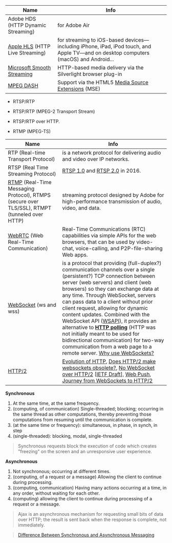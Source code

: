 
Name | Info
-- | --
Adobe HDS (HTTP Dynamic Streaming) | for Adobe Air
[Apple HLS](https://developer.apple.com/documentation/http_live_streaming) (HTTP Live Streaming) | for streaming to iOS-based devices—including iPhone, iPad, iPod touch, and Apple TV—and on desktop computers (macOS) and Android...
[Microsoft Smooth Streaming](https://www.microsoft.com/silverlight/smoothstreaming/) | HTTP-based media delivery via the Silverlight browser plug-in 
[MPEG DASH](https://en.wikipedia.org/wiki/Dynamic_Adaptive_Streaming_over_HTTP) | Support via the HTML5 [Media Source Extensions](https://en.wikipedia.org/wiki/HTML5_video#MPEG-DASH_Support_via_the_HTML5_Media_Source_Extensions_(MSE)) (MSE)

* RTSP/RTP
* RTSP/RTP (MPEG-2 Transport Stream)
* RTSP/RTP over HTTP.

* RTMP (MPEG-TS)

Name | Info
-- | --
RTP (Real-time Transport Protocol) | is a network protocol for delivering audio and video over IP networks.
RTSP (Real Time Streaming Protocol) | [RTSP 1.0](https://tools.ietf.org/html/rfc2326) and [RTSP 2.0](https://tools.ietf.org/html/rfc7826) in 2016.
[RTMP](https://www.adobe.com/devnet/rtmp.html) (Real-Time Messaging Protocol), RTMPS (secure over TLS/SSL), RTMPT (tunneled over HTTP) | streaming protocol designed by Adobe for high-performance transmission of audio, video, and data.
[WebRTC](https://webrtc.org) (Web Real-Time Communication) | Real-Time Communications (RTC) capabilities via simple APIs for the web browsers, that can be used by video-chat, voice-calling, and P2P-file-sharing Web apps.
[WebSocket](https://tools.ietf.org/html/rfc6455) (ws and wss) | is a protocol that providing (full-duplex?) communication channels over a single (persistent?) TCP connection between server (web servers) and client (web browsers) so they can exchange data at any time. Through WebSocket, servers can pass data to a client without prior client request, allowing for dynamic content updates. Combined with the WebSocket API ([WSAPI](https://www.w3.org/TR/websockets/)), it provides an alternative to **[HTTP polling](https://tools.ietf.org/html/rfc6202)** (HTTP was not initially meant to be used for bidirectional communication) for two-way communication from a web page to a remote server. [Why use WebSockets?](https://www.fullstackpython.com/websockets.html)
[HTTP/2](https://http2.github.io/faq/) | [Evolution of HTTP](https://developer.mozilla.org/en-US/docs/Web/HTTP/Basics_of_HTTP/Evolution_of_HTTP), [Does HTTP/2 make websockets obsolete?](https://stackoverflow.com/questions/28582935/does-http-2-make-websockets-obsolete), [No WebSocket over HTTP/2](https://daniel.haxx.se/blog/2016/06/15/no-websockets-over-http2/) [[IETF Draft](https://tools.ietf.org/html/draft-hirano-httpbis-websocket-over-http2-01)], [Web Push](https://en.wikipedia.org/wiki/Push_technology#Webpush), [Journey from WebSockets to HTTP/2](https://building.lang.ai/our-journey-from-websockets-to-http-2-4d069c54effd)

**Synchronous**
1. At the same time, at the same frequency.
2. (computing, of communication) Single-threaded; blocking; occurring in the same thread as other computations, thereby preventing those computations from resuming until the communication is complete.
3. (at the same time or frequency): simultaneous, in phase, in synch, in step
4. (single-threaded): blocking, modal, single-threaded

> Synchronous requests block the execution of code which creates "freezing" on the screen and an unresponsive user experience.

**Asynchronous**

1. Not synchronous; occurring at different times. 
2. (computing, of a request or a message) Allowing the client to continue during processing.
3. (computing, communication) Having many actions occurring at a time, in any order, without waiting for each other.
4. (computing) allowing the client to continue during processing of a request or a message.

> Ajax is an asynchronous mechanism for requesting small bits of data over HTTP; the result is sent back when the response is complete, not immediately.

> [Difference Between Synchronous and Asynchronous Messaging](https://peoplesofttutorial.com/difference-between-synchronous-and-asynchronous-messaging/)
